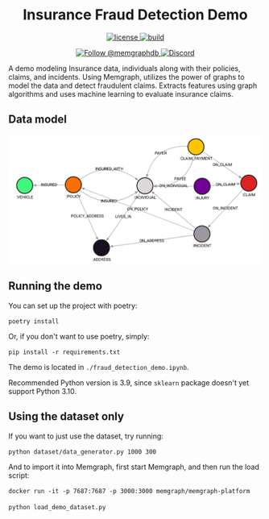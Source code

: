 <h1 align="center">
 Insurance Fraud Detection Demo
</h1>

<p align="center">
  <a href="https://github.com/memgraph/insurance-fraud/blob/master/LICENSE">
    <img src="https://img.shields.io/github/license/g-despot/card-fraud" alt="license" title="license"/>
  </a>
  <a href="https://github.com/memgraph/insurance-fraud">
    <img src="https://img.shields.io/badge/PRs-welcome-brightgreen.svg" alt="build" title="build"/>
  </a>
</p>

<p align="center">
  <a href="https://twitter.com/intent/follow?screen_name=memgraphdb">
    <img src="https://img.shields.io/badge/Twitter-1DA1F2?style=for-the-badge&logo=twitter&logoColor=white" alt="Follow @memgraphdb"/>
  </a>
  <a href="https://memgr.ph/join-discord">
    <img src="https://img.shields.io/badge/Discord-7289DA?style=for-the-badge&logo=discord&logoColor=white" alt="Discord"/>
  </a>
</p>

A demo modeling Insurance data, individuals along with their policies, claims, and incidents. Using Memgraph, utilizes the power of graphs to model the data and detect fraudulent claims. Extracts features using graph algorithms and uses machine learning to evaluate insurance claims.

## Data model
<p align="left">
  <img width="1000px" src="img/lab_graph_schema.png" alt="memgraph-tutorial-credit-card-fraud-data-model">
</p>


## Running the demo

You can set up the project with poetry:
```
poetry install
```

Or, if you don't want to use poetry, simply:
```
pip install -r requirements.txt
```

The demo is located in `./fraud_detection_demo.ipynb`. 

Recommended Python version is 3.9, since `sklearn` package doesn't yet support Python 3.10.

## Using the dataset only

If you want to just use the dataset, try running:
```
python dataset/data_generator.py 1000 300
```
And to import it into Memgraph, first start Memgraph, and then run the load script:
```
docker run -it -p 7687:7687 -p 3000:3000 memgraph/memgraph-platform

python load_demo_dataset.py 
```

